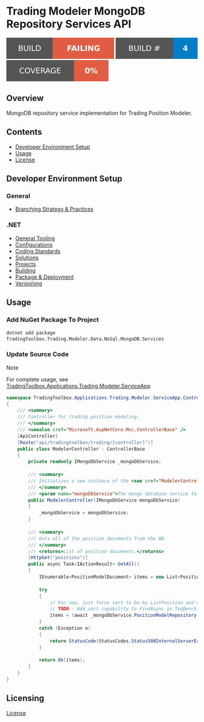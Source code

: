 # Trading Modeler MongoDB Repository Services API

![Build Status Badge](.badges/build-status.svg) ![Build Number Badge](.badges/build-number.svg) ![Coverage](.badges/code-coverage.svg)

## Overview

MongoDB repository service implementation for Trading Position Modeler.

## Contents
- [Developer Environment Setup](#Developer+Environment+Setup)
- [Usage](#Usage)
- [License](#License)

## Developer Environment Setup

### General
- [Branching Strategy & Practices](https://github.com/teqbench/teqbench.docs/wiki/Branching-Strategy)

### .NET
- [General Tooling](https://github.com/teqbench/teqbench.docs/wiki/.NET-General-Tooling)
- [Configurations](https://github.com/teqbench/teqbench.docs/wiki/.NET-Configuration-Standards)
- [Coding Standards](https://github.com/teqbench/teqbench.docs/wiki/.NET-Coding-Standards)
- [Solutions](https://github.com/teqbench/teqbench.docs/wiki/.NET-Solutions)
- [Projects](https://github.com/teqbench/teqbench.docs/wiki/.NET-Projects)
- [Building](https://github.com/teqbench/teqbench.docs/wiki/.NET-Build-Process)
- [Package & Deployment](https://github.com/teqbench/teqbench.docs/wiki/.NET-Package-Deploy)
- [Versioning](https://github.com/teqbench/teqbench.docs/wiki/.NET-Versioning-Standards)

## Usage

### Add NuGet Package To Project

```
dotnet add package TradingToolbox.Trading.Modeler.Data.NoSql.MongoDB.Services
```

### Update Source Code

> [!NOTE]
> For complete usage, see [TradingToolbox.Applications.Trading.Modeler.ServiceApp](https://github.com/teqbench/tradingtoolbox.applications.trading.modeler.serviceapp)

```csharp
namespace TradingToolbox.Applications.Trading.Modeler.ServiceApp.Controllers
{
    /// <summary>
    /// Controller for trading position modeling.
    /// </summary>
    /// <seealso cref="Microsoft.AspNetCore.Mvc.ControllerBase" />
    [ApiController]
    [Route("api/tradingtoolbox/trading/[controller]")]
    public class ModelerController : ControllerBase
    {
        private readonly IMongoDbService _mongoDbService;

        /// <summary>
        /// Initializes a new instance of the <see cref="ModelerController" /> class.
        /// </summary>
        /// <param name="mongoDbService">The mongo database service to do DB operstaions.</param>
        public ModelerController(IMongoDbService mongoDbService)
        {
            _mongoDbService = mongoDbService;
        }

        /// <summary>
        /// Gets all of the position documents from the DB
        /// </summary>
        /// <returns>List of position documents.</returns>
        [HttpGet("positions")]
        public async Task<IActionResult> GetAll()
        {
            IEnumerable<PositionModelDocument> items = new List<PositionModelDocument>();

            try
            {
                // For now, just force sort to be by ListPosition and do here...can move to FindAsync later...
                // TODO - Add sort capability to FindAsync in TeqBench.System.Data.NoSql.MongoDb.Repository
                items = (await _mongoDbService.PositionModelRepository.FindAsync(_ => true)).OrderBy(item => item.ListPosition);
            }
            catch (Exception e)
            {
                return StatusCode(StatusCodes.Status500InternalServerError, e);
            }

            return Ok(items);
        }
    }
}
```

## Licensing

[License](https://github.com/teqbench/teqbench.docs/wiki/License)
